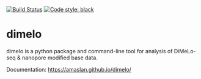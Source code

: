[![Build Status](https://github.com/amaslan/dimelo/actions/workflows/test.yml/badge.svg)](https://github.com/amaslan/dimelo/actions)
[![Code style: black](https://img.shields.io/badge/code%20style-black-000000.svg)](https://github.com/psf/black)

# dimelo
dimelo is a python package and command-line tool for analysis of DiMeLo-seq &amp; nanopore modified base data.

Documentation: https://amaslan.github.io/dimelo/
